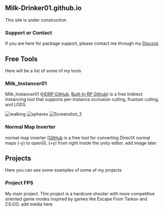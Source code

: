 ## Milk-Drinker01.github.io
This site is under construction

### Support or Contact
If you are here for package support, please contact me through my [Discord](https://discord.gg/utduGay3Nu). 


## **Free Tools**
Here will be a list of some of my tools

### Milk_Instancer01
Milk_Instancer01 ([HDRP GitHub](https://github.com/Milk-Drinker01/Milk_Instancer01), [Built-In RP Github](https://github.com/Milk-Drinker01/Milk_Instancer_Standard)) is a free Indirect instancing tool that supports per-instance occlusion culling, frustum culling, and LODS.

![walking](https://user-images.githubusercontent.com/59656122/143317319-14eb5d2f-3adf-45b2-9dfd-b1ea95af971b.gif)
![spheres](https://user-images.githubusercontent.com/59656122/153914007-831e1b7a-1691-46d4-a8eb-6735d22894cc.gif)
![Screenshot_2](https://user-images.githubusercontent.com/59656122/157997969-45608cbc-daec-4d1a-85d0-aba038485d9f.png)

### Normal Map Inverter
normal map inverter ([GitHub](https://github.com/Milk-Drinker01/UnityNormalMapInverter) is a free tool for converting DirectX normal maps (-y) to openGL (+y) from right inside the unity editor.
add image later


## **Projects**
Here you can see some examples of some of my projects

### Project FPS
My main project. This project is a hardcore shooter with more competitive oriented game modes inspired by games like Escape From Tarkov and CS:GO.
add media here
